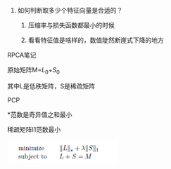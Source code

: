 1. 如何判断取多少个特征向量是合适的？

   1. 压缩率与损失函数都最小的时候

   2. 看看特征值是啥样的，数值陡然断崖式下降的地方



RPCA笔记

原始矩阵M=$L_0$+$S_0$

其中L是低秩矩阵，S是稀疏矩阵

PCP

\*范数是奇异值之和最小

稀疏矩阵l1范数最小

![image-20230513180535172](image/RPCA/image-20230513180535172.png)